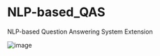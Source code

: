 # NLP-based_QAS
NLP-based Question Answering System Extension

![image](https://user-images.githubusercontent.com/17703776/193913558-f39d1397-1cef-449e-a8f3-a286962496b4.png)
